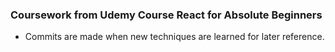 ### Coursework from Udemy Course React for Absolute Beginners

- Commits are made when new techniques are learned for later reference.